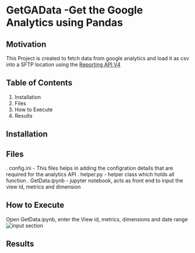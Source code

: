 # GetGAData -Get the Google Analytics using Pandas 

## Motivation
This Project is created to fetch data from google analytics and load it as csv into a SFTP location using the [Reporting API V4](https://developers.google.com/analytics/devguides/reporting/core/v4/)

## Table of Contents
1. Installation
2. Files
3. How to Execute 
4. Results

## Installation

## Files
. config.ini - This files helps in adding the configration details that are required for the analytics API
. helper.py - helper class which holds all function
. GetData.ipynb - jupyter notebook, acts as front end to input the view id, metrics and dimension

## How to Execute
Open GetData.ipynb, enter the View id, metrics, dimensions and date range
![input section]("C:\\Users\\mathu_gopalan\\Pictures\\Capture.PNG")

## Results


